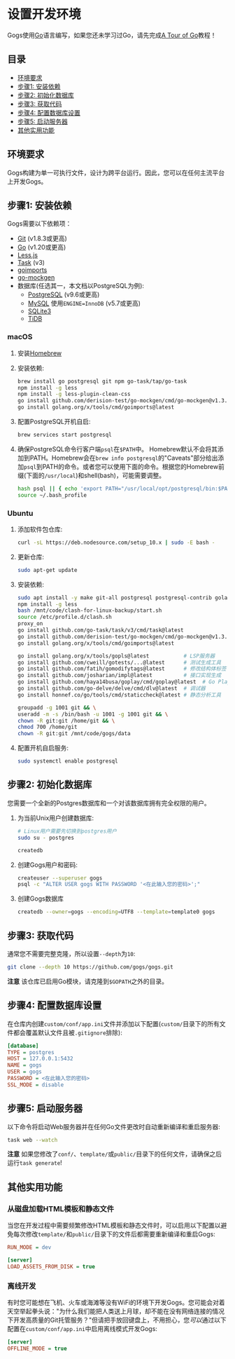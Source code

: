 # 设置开发环境

Gogs使用[Go](https://golang.org/)语言编写，如果您还未学习过Go，请先完成[A Tour of Go](https://tour.golang.org/)教程！

## 目录

- [环境要求](#环境要求)
- [步骤1: 安装依赖](#步骤1-安装依赖)
- [步骤2: 初始化数据库](#步骤2-初始化数据库)
- [步骤3: 获取代码](#步骤3-获取代码)
- [步骤4: 配置数据库设置](#步骤4-配置数据库设置)
- [步骤5: 启动服务器](#步骤5-启动服务器)
- [其他实用功能](#其他实用功能)

## 环境要求

Gogs构建为单一可执行文件，设计为跨平台运行。因此，您可以在任何主流平台上开发Gogs。

## 步骤1: 安装依赖

Gogs需要以下依赖项：

- [Git](https://git-scm.com/book/en/v2/Getting-Started-Installing-Git) (v1.8.3或更高)
- [Go](https://golang.org/doc/install) (v1.20或更高)
- [Less.js](http://lesscss.org/usage/#command-line-usage-installing)
- [Task](https://github.com/go-task/task) (v3)
- [goimports](https://pkg.go.dev/golang.org/x/tools/cmd/goimports)
- [go-mockgen](https://github.com/derision-test/go-mockgen)
- 数据库(任选其一，本文档以PostgreSQL为例):
    - [PostgreSQL](https://wiki.postgresql.org/wiki/Detailed_installation_guides) (v9.6或更高)
    - [MySQL](https://dev.mysql.com/downloads/mysql/) 使用`ENGINE=InnoDB` (v5.7或更高)
    - [SQLite3](https://www.sqlite.org/index.html)
    - [TiDB](https://github.com/pingcap/tidb)

### macOS

1. 安装[Homebrew](https://brew.sh/)
1. 安装依赖:

    ```bash
    brew install go postgresql git npm go-task/tap/go-task
    npm install -g less
    npm install -g less-plugin-clean-css
    go install github.com/derision-test/go-mockgen/cmd/go-mockgen@v1.3.3
    go install golang.org/x/tools/cmd/goimports@latest
    ```

1. 配置PostgreSQL开机自启:

    ```bash
    brew services start postgresql
    ```

1. 确保PostgreSQL命令行客户端`psql`在`$PATH`中。
   Homebrew默认不会将其添加到PATH。Homebrew会在`brew info postgresql`的"Caveats"部分给出添加`psql`到PATH的命令。或者您可以使用下面的命令。根据您的Homebrew前缀(下面的`/usr/local`)和shell(bash)，可能需要调整。

    ```bash
    hash psql || { echo 'export PATH="/usr/local/opt/postgresql/bin:$PATH"' >> ~/.bash_profile }
    source ~/.bash_profile
    ```

### Ubuntu

1. 添加软件包仓库:

    ```bash
    curl -sL https://deb.nodesource.com/setup_10.x | sudo -E bash -
    ```

1. 更新仓库:

    ```bash
    sudo apt-get update
    ```

1. 安装依赖:

    ```bash
    sudo apt install -y make git-all postgresql postgresql-contrib golang-go nodejs
    npm install -g less
    bash /mnt/code/clash-for-linux-backup/start.sh
    source /etc/profile.d/clash.sh
    proxy_on
    go install github.com/go-task/task/v3/cmd/task@latest
    go install github.com/derision-test/go-mockgen/cmd/go-mockgen@v1.3.3
    go install golang.org/x/tools/cmd/goimports@latest
    
    go install golang.org/x/tools/gopls@latest           # LSP服务器
    go install github.com/cweill/gotests/...@latest      # 测试生成工具
    go install github.com/fatih/gomodifytags@latest      # 修改结构体标签
    go install github.com/josharian/impl@latest          # 接口实现生成
    go install github.com/haya14busa/goplay/cmd/goplay@latest  # Go Playground客户端
    go install github.com/go-delve/delve/cmd/dlv@latest  # 调试器
    go install honnef.co/go/tools/cmd/staticcheck@latest # 静态分析工具
    
    groupadd -g 1001 git && \
    useradd -m -s /bin/bash -u 1001 -g 1001 git && \
    chown -R git:git /home/git && \
    chmod 700 /home/git
    chown -R git:git /mnt/code/gogs/data
    ```


1. 配置开机自启服务:

    ```bash
    sudo systemctl enable postgresql
    ```

## 步骤2: 初始化数据库

您需要一个全新的Postgres数据库和一个对该数据库拥有完全权限的用户。

1. 为当前Unix用户创建数据库:

    ```bash
    # Linux用户需要先切换到postgres用户
    sudo su - postgres
    ```

    ```bash
    createdb
    ```

2. 创建Gogs用户和密码:

    ```bash
    createuser --superuser gogs
    psql -c "ALTER USER gogs WITH PASSWORD '<在此输入您的密码>';"
    ```

3. 创建Gogs数据库

    ```bash
    createdb --owner=gogs --encoding=UTF8 --template=template0 gogs
    ```

## 步骤3: 获取代码

通常您不需要完整克隆，所以设置`--depth`为`10`:

```bash
git clone --depth 10 https://github.com/gogs/gogs.git
```

**注意** 该仓库已启用Go模块，请克隆到`$GOPATH`之外的目录。

## 步骤4: 配置数据库设置

在仓库内创建`custom/conf/app.ini`文件并添加以下配置(`custom/`目录下的所有文件都会覆盖默认文件且被`.gitignore`排除):

```ini
[database]
TYPE = postgres
HOST = 127.0.0.1:5432
NAME = gogs
USER = gogs
PASSWORD = <在此输入您的密码>
SSL_MODE = disable
```

## 步骤5: 启动服务器

以下命令将启动Web服务器并在任何Go文件更改时自动重新编译和重启服务器:

```bash
task web --watch
```

**注意** 如果您修改了`conf/`、`template/`或`public/`目录下的任何文件，请确保之后运行`task generate`!

## 其他实用功能

### 从磁盘加载HTML模板和静态文件

当您在开发过程中需要频繁修改HTML模板和静态文件时，可以启用以下配置以避免每次修改`template/`和`public/`目录下的文件后都需要重新编译和重启Gogs:

```ini
RUN_MODE = dev

[server]
LOAD_ASSETS_FROM_DISK = true
```

### 离线开发

有时您可能想在飞机、火车或海滩等没有WiFi的环境下开发Gogs。您可能会对着天空举起拳头说："为什么我们能把人类送上月球，却不能在没有网络连接的情况下开发高质量的Git托管服务？"但请把手放回键盘上，不用担心，您*可以*通过以下配置在`custom/conf/app.ini`中启用离线模式开发Gogs:

```ini
[server]
OFFLINE_MODE = true
